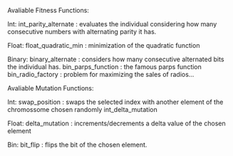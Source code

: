 Avaliable Fitness Functions:

Int:
    int_parity_alternate : evaluates the individual considering how many consecutive numbers with alternating parity it has.

Float:
    float_quadratic_min : minimization of the quadratic function

Binary:
    binary_alternate : considers how many consecutive alternated bits the individual has.
    bin_parps_function : the famous parps function
    bin_radio_factory : problem for maximizing the sales of radios...


Avaliable Mutation Functions:

Int:
    swap_position : swaps the selected index with another element of the chromossome chosen randomly
    int_delta_mutation

Float:
    delta_mutation : increments/decrements a delta value of the chosen element

Bin:
    bit_flip : flips the bit of the chosen element.
